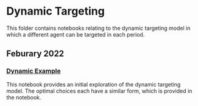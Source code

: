 # Dynamic Targeting

This folder contains notebooks relating to the dynamic targeting model in which a different agent can be targeted in each period.

## Feburary 2022

### [Dynamic Example]()
This notebook provides an initial exploration of the dynamic targeting model. The optimal choices each have a similar form, which is provided in the notebook.
